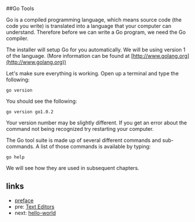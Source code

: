 ##Go Tools

Go is a compiled programming language, which means source code (the code you write) is translated into a language that your computer can understand. Therefore before we can write a Go program, we need the Go compiler.

The installer will setup Go for you automatically. We will be using version 1 of the language. (More information can be found at [http://www.golang.org](http://www.golang.org))

Let's make sure everything is working. Open up a terminal and type the following:

    go version

You should see the following:

    go version go1.0.2

Your version number may be slightly different. If you get an error about the command not being recognized try restarting your computer.

The Go tool suite is made up of several different commands and sub-commands. A list of those commands is available by typing:

    go help

We will see how they are used in subsequent chapters.

## links
   * [preface](<preface.md>)
   * pre: [Text Editors](<01.3.md>)
   * next: [hello-world](<02.0.md>)